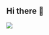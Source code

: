 ## Hi there 👋

![](https://raw.githubusercontent.com/xinyi234/xinyi234/main/assets/github-contribution-grid-snake.svg)
